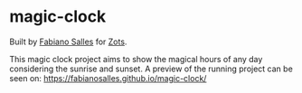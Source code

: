 # magic-clock

Built by [Fabiano Salles](https://github.com/fabianosalles) for [Zots](https://www.lojazots.com.br/).

This magic clock project aims to show the magical hours of any day considering the sunrise and sunset.
A preview of the running project can be seen on:  https://fabianosalles.github.io/magic-clock/

